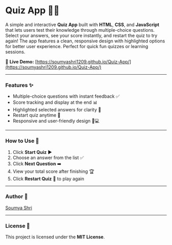 # Quiz App 🎉🧠

A simple and interactive **Quiz App** built with **HTML**, **CSS**, and **JavaScript** that lets users test their knowledge through multiple-choice questions. Select your answers, see your score instantly, and restart the quiz to try again! The app features a clean, responsive design with highlighted options for better user experience. Perfect for quick fun quizzes or learning sessions.

🚀 **Live Demo:** [https://soumyashri1209.github.io/Quiz-App/](https://soumyashri1209.github.io/Quiz-App/)

---

### Features ✨

- Multiple-choice questions with instant feedback ✅
- Score tracking and display at the end 📊
- Highlighted selected answers for clarity 🎨
- Restart quiz anytime 🔄
- Responsive and user-friendly design 📱💻

---

### How to Use 📝

1. Click **Start Quiz** ▶️
2. Choose an answer from the list ✅
3. Click **Next Question** ➡️
4. View your total score after finishing 🏆
5. Click **Restart Quiz** 🔁 to play again

---

### Author 👤

[Soumya Shri](https://github.com/SoumyaShri1209)

---

### License 📜

This project is licensed under the **MIT License**.
